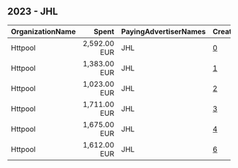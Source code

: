 ## 2023 - JHL 
|OrganizationName|Spent|PayingAdvertiserNames|CreativeUrls|Impressions|Genders|AgeBrackets|CountryCodes|BillingAddresses|CandidateBallotInformation|
|:---|---:|:---|:---|---:|:---|:---|:---|:---|:---|
|Httpool|2,592.00 EUR|JHL|[0](https://www.snap.com/political-ads/asset/268f28a9e406e65c62674f4e56353faa059d7abbdfd5ae50997f74944401af34?mediaType=mp4)|3,092,086||18+|finland|"Litostrojska cesta 52,Ljubljana,1000,SI"||
|Httpool|1,383.00 EUR|JHL|[1](https://www.snap.com/political-ads/asset/00a100eb93f4bffa52869300ff3d85f9f8de71c74b4eadf70bbc97b450250798?mediaType=mp4)|1,604,759||18+|finland|"Litostrojska cesta 52,Ljubljana,1000,SI"||
|Httpool|1,023.00 EUR|JHL|[2](https://www.snap.com/political-ads/asset/2040a8bbc33cb8400c53ae2896cf892f35b107397b3959f72205a18a12a3205e?mediaType=mp4)|1,169,368||18+|finland|"Litostrojska cesta 52,Ljubljana,1000,SI"||
|Httpool|1,711.00 EUR|JHL|[3](https://www.snap.com/political-ads/asset/28aa9fc106b9125820e85d5d2a6f2c587e4e07ea6012cf5b4d8fc284572581a7?mediaType=mp4)|1,095,084||18+|finland|"Litostrojska cesta 52,Ljubljana,1000,SI"||
|Httpool|1,675.00 EUR|JHL|[4](https://www.snap.com/political-ads/asset/92a4a4b4f3474db48444b9d7dd3e51d532cc1d86cdf00be3dc5a536bcf770b78?mediaType=mp4)|1,073,925||18+|finland|"Litostrojska cesta 52,Ljubljana,1000,SI"||
|Httpool|1,612.00 EUR|JHL|[6](https://www.snap.com/political-ads/asset/a3869ba59cc79b3bd86d6dd738cc29bd62dd439c788c72edd66af14aebd05635?mediaType=mp4)|1,034,381||18+|finland|"Litostrojska cesta 52,Ljubljana,1000,SI"||
